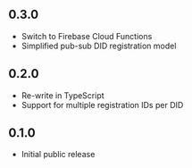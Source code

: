 ## 0.3.0 ## 

* Switch to Firebase Cloud Functions
* Simplified pub-sub DID registration model

## 0.2.0 ##

* Re-write in TypeScript
* Support for multiple registration IDs per DID

## 0.1.0 ##

* Initial public release
